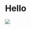 # Hello
<img src="https://github-readme-stats.vercel.app/api/wakatime?username=@buahpir&theme=outrun&custom_title=Buah%20Pir%27s%20Wakatime%20Stats&layout=compact&range=all_time&langs_count=10" />

